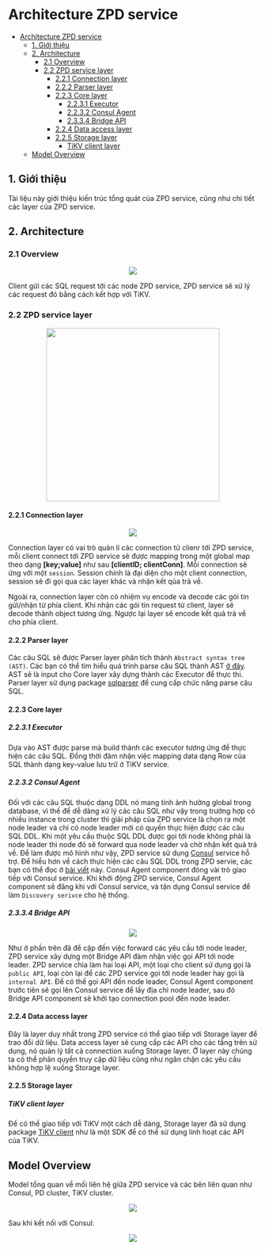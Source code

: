 # Architecture ZPD service

- [Architecture ZPD service](#architecture-zpd-service)
  - [1. Giới thiệu](#1-gi%e1%bb%9bi-thi%e1%bb%87u)
  - [2. Architecture](#2-architecture)
    - [2.1 Overview](#21-overview)
    - [2.2 ZPD service layer](#22-zpd-service-layer)
      - [2.2.1 Connection layer](#221-connection-layer)
      - [2.2.2 Parser layer](#222-parser-layer)
      - [2.2.3 Core layer](#223-core-layer)
        - [2.2.3.1 Executor](#2231-executor)
        - [2.2.3.2 Consul Agent](#2232-consul-agent)
        - [2.3.3.4 Bridge API](#2334-bridge-api)
      - [2.2.4 Data access layer](#224-data-access-layer)
      - [2.2.5 Storage layer](#225-storage-layer)
        - [TiKV client layer](#tikv-client-layer)
  - [Model Overview](#model-overview)
## 1. Giới thiệu
Tài liệu này giới thiệu kiến trúc tổng quát của ZPD service, cũng như chi tiết các layer của ZPD service.

## 2. Architecture
### 2.1 Overview

<div align="center">
  <img src="../images/overview_zpd.png">
</div>

Client gửi các SQL request tới các node ZPD service, ZPD service sẽ xử lý các request đó bằng cách kết hợp với TiKV.

### 2.2 ZPD service layer

<div align="center">
  <img src="../images/zpd_layer.png" width="350">
</div>

#### 2.2.1 Connection layer

<div align="center">
  <img src="../images/connection-layer.png">
</div>

Connection layer có vai trò quản lí các connection tử clienr tới ZPD service, mỗi client connect tới ZPD service sẽ được mapping trong một global map theo dạng **[key;value]** như sau **[clientID; clientConn]**. Mỗi connection sẽ ứng với một `session`. Session chính là đại diện cho một client connection, session sẽ đi gọi qua các layer khác và nhận kết qủa trả về.

Ngoài ra, connection layer còn có nhiệm vụ encode và decode các gói tin gửi/nhận từ phía client. Khi nhận các gói tin request từ client, layer sẽ decode thành object tương ứng. Ngược lại layer sẽ encode kết quả trả về cho phía client.

#### 2.2.2 Parser layer
Các câu SQL sẽ được Parser layer phân tích thành `Abstract syntax tree (AST)`. Các bạn có thể tìm hiểu quá trình parse câu SQL thành AST [ở đây](https://medium.com/zalopay-engineering/sql-planning-parser-optimizer-ee118a9705ed). AST sẽ là input cho Core layer xây dựng thành các Executor để thực thi. Parser layer sử dụng package [sqlparser](https://github.com/xwb1989/sqlparser) để cung cấp chức năng parse câu SQL.

#### 2.2.3 Core layer
##### 2.2.3.1 Executor
Dựa vào AST được parse mà build thành các executor tương ứng để thực hiện các câu SQL. Đồng thời đảm nhận việc mapping data dạng Row của SQL thành dạng key-value lưu trữ ở TiKV service.

##### 2.2.3.2 Consul Agent
Đối với các câu SQL thuộc dạng DDL nó mang tính ảnh hưởng global trong database, vì thế để dễ dàng xử lý các câu SQL như vậy trong trường hợp có nhiều instance trong cluster thì giải pháp của ZPD service là chọn ra một node leader và chỉ có node leader mới có quyền thực hiện được các câu SQL DDL. Khi một yêu cầu thuộc SQL DDL được gọi tới node không phải là node leader thì node đó sẽ forward qua node leader và chờ nhận kết quả trả về. Để làm được mô hình như vậy, ZPD service sử dụng [Consul](https://www.consul.io/) service hỗ trợ. Để hiểu hơn về cách thực hiện các câu SQL DDL trong ZPD servie, các bạn có thể đọc ở [bài viết]() này. 
Consul Agent component đóng vài trò giao tiếp với Consul service. Khi khởi động ZPD service, Consul Agent component sẽ đăng khi với Consul service, và tận dụng Consul service để làm `Discovery serivce` cho hệ thống.
  
##### 2.3.3.4 Bridge API
<div align="center">
  <img src="../images/bridge-api.png">
</div>

Như ở phần trên đã đề cập đến việc forward các yêu cầu tới node leader, ZPD service xây dựng một Bridge API đảm nhận việc gọi API tới node leader. ZPD service chia làm hai loại API, một loại cho client sử dụng gọi là `public API`, loại còn lại để các ZPD service gọi tới node leader hay gọi là `internal API`. Để có thể gọi API đến node leader, Consul Agent component trước tiên sẽ gọi lên Consul service để lấy địa chỉ node leader, sau đó Bridge API component sẽ khởi tạo connection pool đến node leader.

#### 2.2.4 Data access layer
Đây là layer duy nhất trong ZPD service có thể giao tiếp với Storage layer để trao đổi dữ liệu. Data access layer sẽ cung cấp các API cho các tầng trên sử dụng, nó quản lý tất cả connection xuống Storage layer. Ở layer này chúng ta có thể phân quyền truy cập dữ liệu cũng như ngăn chặn các yêu cầu không hợp lệ xuống Storage layer.
  
#### 2.2.5 Storage layer
##### TiKV client layer
Để có thể giao tiếp với TiKV một cách dễ dàng, Storage layer đã sử dụng package [TiKV client](https://github.com/tikv/client-go) như là một SDK để có thể sử dụng linh hoạt các API của TiKV.

## Model Overview
Model tổng quan về mối liên hệ giữa ZPD service và các bên liên quan như Consul, PD cluster, TiKV cluster.

<div align="center">
  <img src="../images/model_overview_zpd.png">
</div>

Sau khi kết nối với Consul:
<div align="center">
  <img src="../images/consul.png">
</div>